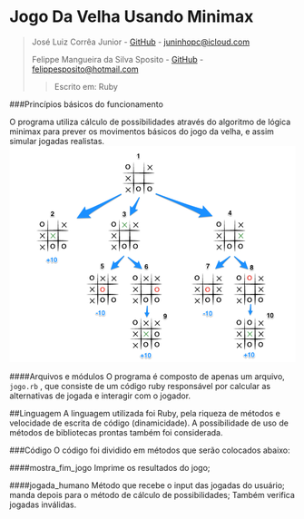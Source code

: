 # Jogo Da Velha Usando Minimax


> José Luiz Corrêa Junior - [GitHub](https://github.com/juninhoojl) - <juninhopc@icloud.com>
> 
> Felippe Mangueira da Silva Sposito - [GitHub](https://github.com/FelippeS) - <felippesposito@hotmail.com>
> > Escrito em: Ruby


###Princípios básicos do funcionamento

O programa utiliza cálculo de possibilidades através do algoritmo de lógica minimax para prever os movimentos básicos do jogo da velha, e assim simular jogadas realistas.
![Minimax](img/minimax.png)

####Arquivos e módulos
O programa é composto de apenas um arquivo, `jogo.rb` , que consiste de um código ruby responsável por calcular as alternativas de jogada e interagir com o jogador.

##Linguagem
A linguagem utilizada foi Ruby, pela riqueza de métodos e velocidade de escrita de código (dinamicidade). A possibilidade de uso de métodos de bibliotecas prontas também foi considerada.

###Código
O código foi dividido em métodos que serão colocados abaixo:

####mostra_fim_jogo
Imprime os resultados do jogo;

####jogada_humano
Método que recebe o input das jogadas do usuário; manda depois para o método de cálculo de possibilidades; Também verifica jogadas inválidas.

####
